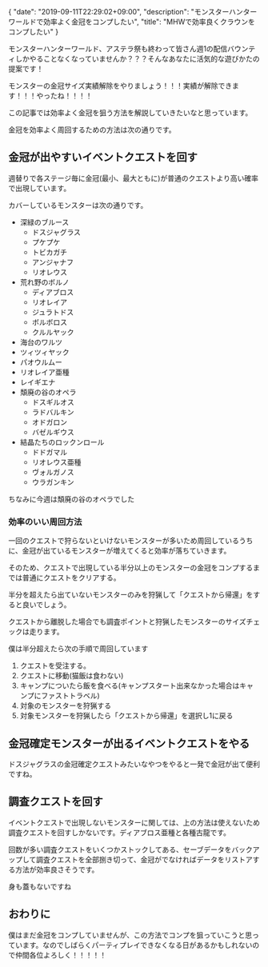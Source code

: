 {
   "date": "2019-09-11T22:29:02+09:00",
   "description": "モンスターハンターワールドで効率よく金冠をコンプしたい",
   "title": "MHWで効率良くクラウンをコンプしたい"
}

モンスターハンターワールド、アステラ祭も終わって皆さん週1の配信バウンティしかやることなくなっていませんか？？？そんなあなたに活気的な遊びかたの提案です！

モンスターの金冠サイズ実績解除をやりましょう！！！実績が解除できます！！！やったね！！！！

この記事では効率よく金冠を狙う方法を解説していきたいなと思っています。

金冠を効率よく周回するための方法は次の通りです。

## 金冠が出やすいイベントクエストを回す

週替りで各ステージ毎に金冠(最小、最大ともに)が普通のクエストより高い確率で出現しています。

カバーしているモンスターは次の通りです。

- 深緑のブルース
  - ドスジャグラス
  - プケプケ
  - トビカガチ
  - アンジャナフ
  - リオレウス
- 荒れ野のボルノ
  - ディアブロス
  - リオレイア
  - ジュラトドス
  - ボルボロス
  - クルルヤック
-  海台のワルツ
  - ツィツィヤック
  - パオウルムー
  - リオレイア亜種
  - レイギエナ
- 頽廃の谷のオペラ
  - ドスギルオス
  - ラドバルキン
  - オドガロン
  - バゼルギウス
- 結晶たちのロックンロール
  - ドドガマル
  - リオレウス亜種
  - ヴォルガノス
  - ウラガンキン

ちなみに今週は頽廃の谷のオペラでした

### 効率のいい周回方法

一回のクエストで狩らないといけないモンスターが多いため周回しているうちに、金冠が出ているモンスターが増えてくると効率が落ちていきます。

そのため、クエストで出現している半分以上のモンスターの金冠をコンプするまでは普通にクエストをクリアする。

半分を超えたら出ていないモンスターのみを狩猟して「クエストから帰還」をすると良いでしょう。

クエストから離脱した場合でも調査ポイントと狩猟したモンスターのサイズチェックは走ります。

僕は半分超えたら次の手順で周回しています

1. クエストを受注する。
2. クエストに移動(猫飯は食わない)
3. キャンプについたら飯を食べる(キャンプスタート出来なかった場合はキャンプにファストトラベル)
4. 対象のモンスターを狩猟する
5. 対象モンスターを狩猟したら「クエストから帰還」を選択し1に戻る

## 金冠確定モンスターが出るイベントクエストをやる

ドスジャグラスの金冠確定クエストみたいなやつをやると一発で金冠が出て便利ですね。

## 調査クエストを回す

イベントクエストで出現しないモンスターに関しては、上の方法は使えないため調査クエストを回すしかないです。ディアブロス亜種と各種古龍です。

回数が多い調査クエストをいくつかストックしてある、セーブデータをバックアップして調査クエストを全部捌き切って、金冠がでなければデータをリストアする方法が効率良さそうです。

身も蓋もないですね

##  おわりに

僕はまだ金冠をコンプしていませんが、この方法でコンプを狙っていこうと思っています。なのでしばらくパーティプレイできなくなる日があるかもしれないので仲間各位よろしく！！！！！
